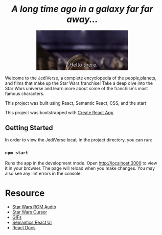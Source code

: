 <h1 align="center"><i>A long time ago in a galaxy far far away... </h1></i>

<p align="center" >
<img  width=300 src="images/hellothere.gif" alt="animated"/>
</p>

Welcome to the JediVerse, a complete encyclopedia of the people,planets, and films that make up the Star Wars franchise! Take a deep dive into the Star Wars universe and learn more about some of the franchise's most famous characters. 

This project was built using React, Semantic React, CSS, and the start 

This project was bootstrapped with [Create React App](https://github.com/facebook/create-react-app).

## Getting Started

In order to view the JediVerse local, in the project directory, you can run:

### `npm start`

Runs the app in the development mode.
Open [http://localhost:3000](http://localhost:3000) to view it in your browser. The page will reload when you make changes. You may also see any lint errors in the console.


# Resource

- [Star Wars ROM Audio](https://nmikstas.github.io/portfolio/swAudio/swAudio.html)
- [Star Wars Cursor](https://www.cursors-4u.com/star_wars/?skip=38)
- [GIFs](https://www.giphy.com)
- [Semantics React UI](https://react.semantic-ui.com/)
- [React Docs]()
